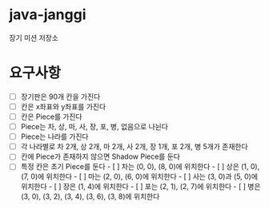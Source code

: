 # java-janggi

장기 미션 저장소

# 요구사항

- [ ]  장기판은 90개 칸을 가진다
- [ ]  칸은 x좌표와 y좌표를 가진다
- [ ]  칸은 Piece를 가진다
  - [ ] Piece는 차, 상, 마, 사, 장, 포, 병, 없음으로 나뉜다
  - [ ] Piece는 나라를 가진다
  - [ ] 각 나라별로 차 2개, 상 2개, 마 2개, 사 2개, 장 1개, 포 2개, 병 5개가 존재한다
- [ ]  칸에 Piece가 존재하지 않으면 Shadow Piece를 둔다
- [ ] 특정 칸은 초기 Piece를 둔다
      - [ ]  차는 (0, 0), (8, 0)에 위치한다
      - [ ]  상은 (1, 0), (7, 0)에 위치한다
      - [ ]  마는 (2, 0), (6, 0)에 위치한다
      - [ ]  사는 (3, 0)과 (5, 0)에 위치한다
      - [ ]  장은 (1, 4)에 위치한다
      - [ ]  포는 (2, 1), (2, 7)에 위치한다
      - [ ]  병은 (3, 0), (3, 2), (3, 4), (3, 6), (3, 8)에 위치한다
